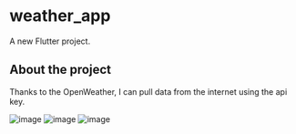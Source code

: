# weather_app

A new Flutter project.

## About the project

Thanks to the OpenWeather, I can pull data from the internet using the api key.

![image](https://user-images.githubusercontent.com/79968953/180098540-cc954b82-2814-4a8f-b2df-5739691e6d5b.png)
![image](https://user-images.githubusercontent.com/79968953/180098583-85a34657-62c5-4d11-b808-02d723cdcf3f.png)
![image](https://user-images.githubusercontent.com/79968953/180099900-e50af4bd-79f4-4d32-9451-b3cb7b5c05ea.png)
